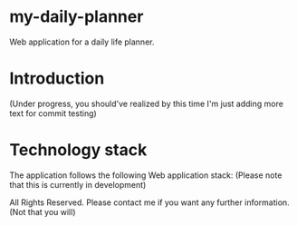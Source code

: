 # my-daily-planner
Web application for a daily life planner.

# Introduction
(Under progress, you should've realized by this time I'm just adding more text for commit testing)

# Technology stack
The application follows the following Web application stack:
(Please note that this is currently in development)

All Rights Reserved. Please contact me if you want any further information. (Not that you will)